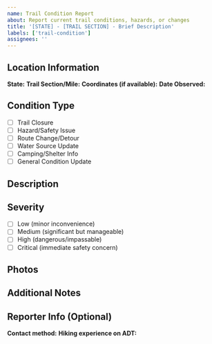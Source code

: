 ```yaml
---
name: Trail Condition Report
about: Report current trail conditions, hazards, or changes
title: '[STATE] - [TRAIL SECTION] - Brief Description'
labels: ['trail-condition']
assignees: ''
---
```


## Location Information
**State:** 
**Trail Section/Mile:** 
**Coordinates (if available):** 
**Date Observed:** 

## Condition Type
- [ ] Trail Closure
- [ ] Hazard/Safety Issue  
- [ ] Route Change/Detour
- [ ] Water Source Update
- [ ] Camping/Shelter Info
- [ ] General Condition Update

## Description
<!-- Provide detailed description of the condition -->

## Severity
- [ ] Low (minor inconvenience)
- [ ] Medium (significant but manageable)
- [ ] High (dangerous/impassable)
- [ ] Critical (immediate safety concern)

## Photos
<!-- Drag and drop photos here if available -->

## Additional Notes
<!-- Any other relevant information for fellow hikers -->

## Reporter Info (Optional)
**Contact method:** 
**Hiking experience on ADT:**
